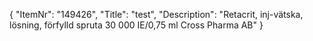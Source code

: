 {
  "ItemNr": "149426",
  "Title": "test",
  "Description": "Retacrit, inj-vätska, lösning, förfylld spruta 30 000 IE/0,75 ml Cross Pharma AB"
}